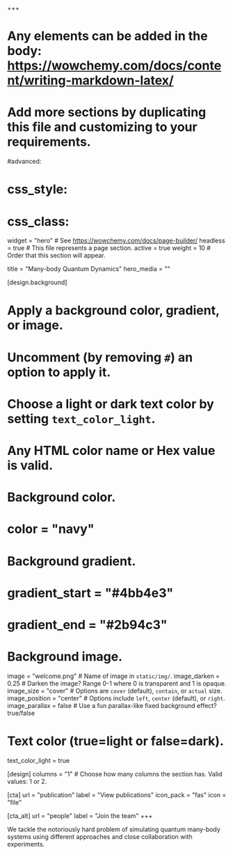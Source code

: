 +++
# Any elements can be added in the body: https://wowchemy.com/docs/content/writing-markdown-latex/
# Add more sections by duplicating this file and customizing to your requirements.

#advanced:
#  css_style:
#  css_class:

widget = "hero"  # See https://wowchemy.com/docs/page-builder/
headless = true  # This file represents a page section.
active = true
weight = 10  # Order that this section will appear.

title = "Many-body Quantum Dynamics"
hero_media = ""


[design.background]
  # Apply a background color, gradient, or image.
  #   Uncomment (by removing `#`) an option to apply it.
  #   Choose a light or dark text color by setting `text_color_light`.
  #   Any HTML color name or Hex value is valid.

  # Background color.
  # color = "navy"

  # Background gradient.
  # gradient_start = "#4bb4e3"
  # gradient_end = "#2b94c3"

  # Background image.
  image = "welcome.png"  # Name of image in `static/img/`.
  image_darken = 0.25  # Darken the image? Range 0-1 where 0 is transparent and 1 is opaque.
  image_size = "cover"  #  Options are `cover` (default), `contain`, or `actual` size.
  image_position = "center"  # Options include `left`, `center` (default), or `right`.
  image_parallax = false  # Use a fun parallax-like fixed background effect? true/false

  # Text color (true=light or false=dark).
  text_color_light = true


[design]
  columns = "1" # Choose how many columns the section has. Valid values: 1 or 2.

[cta]
  url = "publication"
  label = "View publications"
  icon_pack = "fas"
  icon = "file"

[cta_alt]
  url = "people"
  label = "Join the team"
+++

We tackle the notoriously hard problem of simulating quantum many-body systems using different approaches and close collaboration with experiments.
